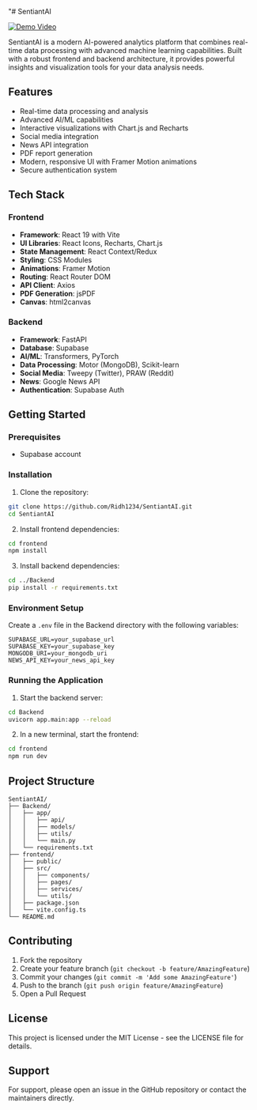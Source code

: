 "# SentiantAI

[![Demo Video](https://img.youtube.com/vi/YOUR_VIDEO_ID/0.jpg)](https://drive.google.com/file/d/1jMhOr-MFE0CfSvO6rZZU2uRJMS1IeTTx/view)

SentiantAI is a modern AI-powered analytics platform that combines real-time data processing with advanced machine learning capabilities. Built with a robust frontend and backend architecture, it provides powerful insights and visualization tools for your data analysis needs.

## Features

- Real-time data processing and analysis
- Advanced AI/ML capabilities
- Interactive visualizations with Chart.js and Recharts
- Social media integration
- News API integration
- PDF report generation
- Modern, responsive UI with Framer Motion animations
- Secure authentication system

## Tech Stack

### Frontend
- **Framework**: React 19 with Vite
- **UI Libraries**: React Icons, Recharts, Chart.js
- **State Management**: React Context/Redux
- **Styling**: CSS Modules
- **Animations**: Framer Motion
- **Routing**: React Router DOM
- **API Client**: Axios
- **PDF Generation**: jsPDF
- **Canvas**: html2canvas

### Backend
- **Framework**: FastAPI
- **Database**: Supabase
- **AI/ML**: Transformers, PyTorch
- **Data Processing**: Motor (MongoDB), Scikit-learn
- **Social Media**: Tweepy (Twitter), PRAW (Reddit)
- **News**: Google News API
- **Authentication**: Supabase Auth

## Getting Started

### Prerequisites
- Supabase account

### Installation

1. Clone the repository:
```bash
git clone https://github.com/Ridh1234/SentiantAI.git
cd SentiantAI
```

2. Install frontend dependencies:
```bash
cd frontend
npm install
```

3. Install backend dependencies:
```bash
cd ../Backend
pip install -r requirements.txt
```

### Environment Setup

Create a `.env` file in the Backend directory with the following variables:
```env
SUPABASE_URL=your_supabase_url
SUPABASE_KEY=your_supabase_key
MONGODB_URI=your_mongodb_uri
NEWS_API_KEY=your_news_api_key
```

### Running the Application

1. Start the backend server:
```bash
cd Backend
uvicorn app.main:app --reload
```

2. In a new terminal, start the frontend:
```bash
cd frontend
npm run dev
```

## Project Structure

```
SentiantAI/
├── Backend/
│   ├── app/
│   │   ├── api/
│   │   ├── models/
│   │   ├── utils/
│   │   └── main.py
│   └── requirements.txt
├── frontend/
│   ├── public/
│   ├── src/
│   │   ├── components/
│   │   ├── pages/
│   │   ├── services/
│   │   └── utils/
│   ├── package.json
│   └── vite.config.ts
└── README.md
```

## Contributing

1. Fork the repository
2. Create your feature branch (`git checkout -b feature/AmazingFeature`)
3. Commit your changes (`git commit -m 'Add some AmazingFeature'`)
4. Push to the branch (`git push origin feature/AmazingFeature`)
5. Open a Pull Request

## License

This project is licensed under the MIT License - see the LICENSE file for details.

## Support

For support, please open an issue in the GitHub repository or contact the maintainers directly.
